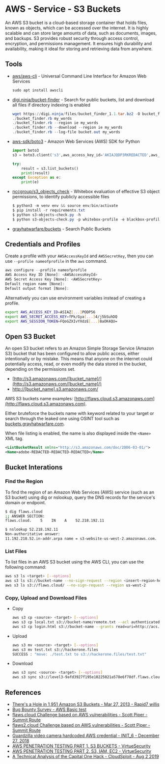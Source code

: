 # AWS - Service - S3 Buckets

An AWS S3 bucket is a cloud-based storage container that holds files, known as objects, which can be accessed over the internet. It is highly scalable and can store large amounts of data, such as documents, images, and backups. S3 provides robust security through access control, encryption, and permissions management. It ensures high durability and availability, making it ideal for storing and retrieving data from anywhere.

## Tools

* [aws/aws-cli](https://github.com/aws/aws-cli) - Universal Command Line Interface for Amazon Web Services
	```ps1
	sudo apt install awscli
	```
* [digi.ninja/bucket-finder](https://digi.ninja/projects/bucket_finder.php) - Search for public buckets, list and download all files if directory indexing is enabled
	```powershell
	wget https://digi.ninja/files/bucket_finder_1.1.tar.bz2 -O bucket_finder_1.1.tar.bz2
	./bucket_finder.rb my_words
	./bucket_finder.rb --region ie my_words
	./bucket_finder.rb --download --region ie my_words
	./bucket_finder.rb --log-file bucket.out my_words
	```
* [aws-sdk/boto3](https://boto3.amazonaws.com/v1/documentation/api/latest/index.html) - Amazon Web Services (AWS) SDK for Python
	```python
	import boto3
	s3 = boto3.client('s3',aws_access_key_id='AKIAJQDP3RKREDACTED',aws_secret_access_key='igH8yFmmpMbnkcUaCqXJIRIozKVaREDACTED',region_name='us-west-1')

	try:
		result = s3.list_buckets()
		print(result)
	except Exception as e:
		print(e)
	```
* [nccgroup/s3_objects_check](https://github.com/nccgroup/s3_objects_check) - Whitebox evaluation of effective S3 object permissions, to identify publicly accessible files
    ```powershell
    $ python3 -m venv env && source env/bin/activate
    $ pip install -r requirements.txt
    $ python s3-objects-check.py -h
    $ python s3-objects-check.py -p whitebox-profile -e blackbox-profile
    ```
* [grayhatwarfare/buckets](https://buckets.grayhatwarfare.com/) - Search Public Buckets


## Credentials and Profiles

Create a profile with your `AWSAccessKeyId` and `AWSSecretKey`, then you can use `--profile nameofprofile` in the `aws` command.

```js
aws configure --profile nameofprofile
AWS Access Key ID [None]: <AWSAccessKeyId>
AWS Secret Access Key [None]: <AWSSecretKey>
Default region name [None]: 
Default output format [None]: 
```

Alternatively you can use environment variables instead of creating a profile.

```bash
export AWS_ACCESS_KEY_ID=ASIAZ[...]PODP56
export AWS_SECRET_ACCESS_KEY=fPk/Gya[...]4/j5bSuhDQ
export AWS_SESSION_TOKEN=FQoGZXIvYXdzE[...]8aOK4QU=
```


## Open S3 Bucket

An open S3 bucket refers to an Amazon Simple Storage Service (Amazon S3) bucket that has been configured to allow public access, either intentionally or by mistake. This means that anyone on the internet could potentially access, read, or even modify the data stored in the bucket, depending on the permissions set.

* [http://s3.amazonaws.com/[bucket_name]/](http://s3.amazonaws.com/[bucket_name]/)
* [http://[bucket_name].s3.amazonaws.com/](http://[bucket_name].s3.amazonaws.com/)

AWS S3 buckets name examples: [http://flaws.cloud.s3.amazonaws.com](http://flaws.cloud.s3.amazonaws.com). 

Either bruteforce the buckets name with keyword related to your target or search through the leaked one using OSINT tool such as [buckets.grayhatwarfare.com](https://buckets.grayhatwarfare.com/).

When file listing is enabled, the name is also displayed inside the `<Name>` XML tag.

```xml
<ListBucketResult xmlns="http://s3.amazonaws.com/doc/2006-03-01/">
<Name>adobe-REDACTED-REDACTED-REDACTED</Name>
```


## Bucket Interations

### Find the Region

To find the region of an Amazon Web Services (AWS) service (such as an S3 bucket) using dig or nslookup, query the DNS records for the service's domain or endpoint.

```bash
$ dig flaws.cloud
;; ANSWER SECTION:
flaws.cloud.    5    IN    A    52.218.192.11

$ nslookup 52.218.192.11
Non-authoritative answer:
11.192.218.52.in-addr.arpa name = s3-website-us-west-2.amazonaws.com.
```


### List Files

To list files in an AWS S3 bucket using the AWS CLI, you can use the following command:

```bash
aws s3 ls <target> [--options]
aws s3 ls s3://bucket-name --no-sign-request --region <insert-region-here>
aws s3 ls s3://flaws.cloud/ --no-sign-request --region us-west-2
```


### Copy, Upload and Download Files

* Copy
	```bash
	aws s3 cp <source> <target> [--options]
	aws s3 cp local.txt s3://bucket-name/remote.txt --acl authenticated-read
	aws s3 cp login.html s3://bucket-name --grants read=uri=http://acs.amazonaws.com/groups/global/AllUsers
	```

* Upload
	```bash
	aws s3 mv <source> <target> [--options]
	aws s3 mv test.txt s3://hackerone.files
	SUCCESS : "move: ./test.txt to s3://hackerone.files/test.txt"
	```

* Download
	```bash
	aws s3 sync <source> <target> [--options]
	aws s3 sync s3://level3-9afd3927f195e10225021a578e6f78df.flaws.cloud/ . --no-sign-request --region us-west-2
	```


## References

* [There's a Hole in 1,951 Amazon S3 Buckets - Mar 27, 2013 - Rapid7 willis](https://community.rapid7.com/community/infosec/blog/2013/03/27/1951-open-s3-buckets)
* [Bug Bounty Survey - AWS Basic test](https://web.archive.org/web/20180808181450/https://twitter.com/bugbsurveys/status/860102244171227136)
* [flaws.cloud Challenge based on AWS vulnerabilities - Scott Piper - Summit Route](http://flaws.cloud/)
* [flaws2.cloud Challenge based on AWS vulnerabilities - Scott Piper - Summit Route](http://flaws2.cloud)
* [Guardzilla video camera hardcoded AWS credential - INIT_6 - December 27, 2018](https://blackmarble.sh/guardzilla-video-camera-hard-coded-aws-credentials/)
* [AWS PENETRATION TESTING PART 1. S3 BUCKETS - VirtueSecurity](https://www.virtuesecurity.com/aws-penetration-testing-part-1-s3-buckets/)
* [AWS PENETRATION TESTING PART 2. S3, IAM, EC2 - VirtueSecurity](https://www.virtuesecurity.com/aws-penetration-testing-part-2-s3-iam-ec2/)
* [A Technical Analysis of the Capital One Hack - CloudSploit - Aug 2 2019](https://blog.cloudsploit.com/a-technical-analysis-of-the-capital-one-hack-a9b43d7c8aea?gi=8bb65b77c2cf)